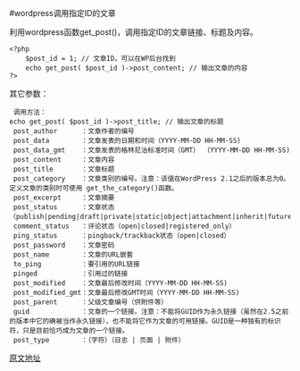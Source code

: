 #wordpress调用指定ID的文章

利用wordpress函数get_post()，调用指定ID的文章链接、标题及内容。

	<?php
		$post_id = 1; // 文章ID，可以在WP后台找到
		echo get_post( $post_id )->post_content; // 输出文章的内容
	?>
其它参数：

	 调用方法：
	echo get_post( $post_id )->post_title; // 输出文章的标题
	 post_author      ：文章作者的编号
	 post_data        ：文章发表的日期和时间（YYYY-MM-DD HH-MM-SS)
	 post_data_gmt    ：文章发表的格林尼治标准时间（GMT） （YYYY-MM-DD HH-MM-SS)
	 post_content     ：文章内容
	 post_title       ：文章标题
	 post_category    ：文章类别的编号。注意：该值在WordPress 2.1之后的版本总为0。定义文章的类别时可使用 get_the_category()函数。
	 post_excerpt     ：文章摘要
	 post_status      ：文章状态（publish|pending|draft|private|static|object|attachment|inherit|future）
	 comment_status   ：评论状态（open|closed|registered_only）
	 ping_status      ：pingback/trackback状态（open|closed）
	 post_password    ：文章密码
	 post_name        ：文章的URL嵌套
	 to_ping          ：要引用的URL链接
	 pinged           ：引用过的链接
	 post_modified    ：文章最后修改时间（YYYY-MM-DD HH-MM-SS)
	 post_modified_gmt：文章最后修改GMT时间（YYYY-MM-DD HH-MM-SS)
	 post_parent      ：父级文章编号（供附件等）
	 guid             ：文章的一个链接。注意：不能将GUID作为永久链接（虽然在2.5之前的版本中它的确被当作永久链接），也不能将它作为文章的可用链接。GUID是一种独有的标识符，只是目前恰巧成为文章的一个链接。
	 post_type        ：（字符）（日志 | 页面 | 附件）

[原文地址](http://zmingcx.com/wordpress-get_post-call.html)

